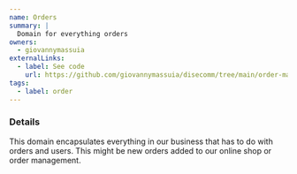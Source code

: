 ```yaml
---
name: Orders
summary: |
  Domain for everything orders
owners:
  - giovannymassuia
externalLinks:
  - label: See code
    url: https://github.com/giovannymassuia/disecomm/tree/main/order-management
tags:
  - label: order
---
```


### Details

This domain encapsulates everything in our business that has to do with orders and users. This
might be new orders added to our online shop or order management.

<NodeGraph title="Domain Graph" />

<Mermaid />
